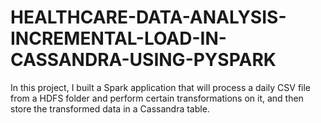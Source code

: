 # HEALTHCARE-DATA-ANALYSIS-INCREMENTAL-LOAD-IN-CASSANDRA-USING-PYSPARK
In this project, I built a Spark application that will process a daily CSV file from a HDFS folder and perform certain transformations on it, and then store the transformed data in a Cassandra table.<br/>
